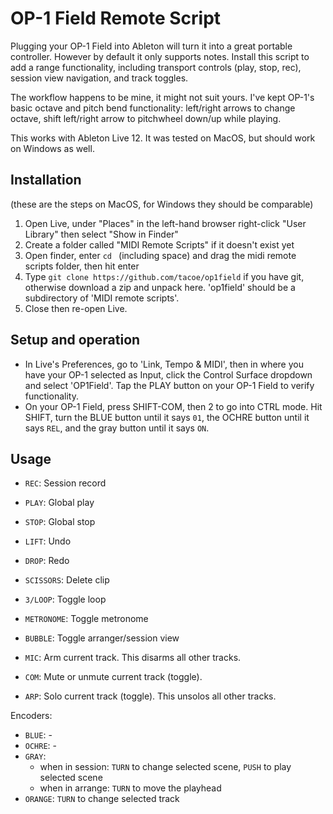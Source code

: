# OP-1 Field Remote Script
Plugging your OP-1 Field into Ableton will turn it into a great portable controller. However by default it only supports notes. 
Install this script to add a range functionality, including transport controls (play, stop, rec), session view navigation, and track toggles. 

The workflow happens to be mine, it might not suit yours. I've kept OP-1's basic octave and pitch bend functionality: left/right arrows to change octave, shift left/right arrow to pitchwheel down/up while playing.

This works with Ableton Live 12. It was tested on MacOS, but should work on Windows as well.

## Installation
(these are the steps on MacOS, for Windows they should be comparable)
1. Open Live, under "Places" in the left-hand browser right-click "User Library" then select "Show in Finder"
2. Create a folder called "MIDI Remote Scripts" if it doesn't exist yet
3. Open finder, enter `cd ` (including space) and drag the midi remote scripts folder, then hit enter
4. Type `git clone https://github.com/tacoe/op1field` if you have git, otherwise download a zip and unpack here. 'op1field' should be a subdirectory of 'MIDI remote scripts'.
5. Close then re-open Live.

## Setup and operation
* In Live's Preferences, go to 'Link, Tempo & MIDI', then in where you have your OP-1 selected as Input, click the Control Surface dropdown and select 'OP1Field'. Tap the PLAY button on your OP-1 Field to verify functionality.
* On your OP-1 Field, press SHIFT-COM, then 2 to go into CTRL mode. Hit SHIFT, turn the BLUE button until it says `01`, the OCHRE button until it says `REL`, and the gray button until it says `ON`.

## Usage
* `REC`: Session record
* `PLAY`: Global play
* `STOP`: Global stop

* `LIFT`: Undo
* `DROP`: Redo
* `SCISSORS`: Delete clip

* `3/LOOP`: Toggle loop
* `METRONOME`: Toggle metronome
* `BUBBLE`: Toggle arranger/session view

* `MIC`: Arm current track. This disarms all other tracks.
* `COM`: Mute or unmute current track (toggle). 
* `ARP`: Solo current track (toggle). This unsolos all other tracks.

Encoders:
* `BLUE`: -
* `OCHRE`: -
* `GRAY`: 
  * when in session: `TURN` to change selected scene, `PUSH` to play selected scene 
  * when in arrange: `TURN` to move the playhead
* `ORANGE`: `TURN` to change selected track
